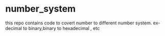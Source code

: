 # number_system

this repo contains code to covert number to different number system. 
ex- decimal to binary,binary to hexadecimal , etc
